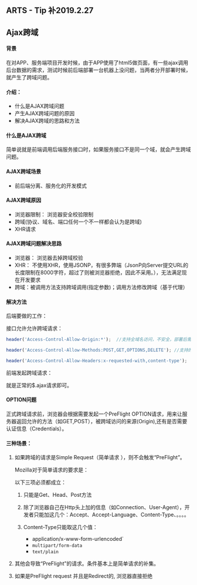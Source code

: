 ## ARTS - Tip 补2019.2.27

## Ajax跨域

#### 背景

在对APP、服务端项目开发时候，由于APP使用了html5做页面，有一些ajax调用后台数据的需求，测试时候前后端部署一台机器上没问题，当两者分开部署时候，就产生了跨域问题。



#### 介绍：

+ 什么是AJAX跨域问题
+ 产生AJAX跨域问题的原因
+ 解决AJAX跨域的思路和方法

#### 什么是AJAX跨域

简单说就是前端调用后端服务接口时，如果服务接口不是同一个域，就会产生跨域问题。

#### AJAX跨域场景

* 前后端分离、服务化的开发模式

#### AJAX跨域原因

+ 浏览器限制： 浏览器安全校验限制
+ 跨域(协议、域名、端口任何一个不一样都会认为是跨域)
+ XHR请求

#### AJAX跨域问题解决思路

* 浏览器： 浏览器去掉跨域校验
* XHR： 不使用XHR，使用JSONP，有很多弊端（JsonP向Server提交URL的长度限制在8000字符，超过了则被浏览器拒绝，因此不采用。），无法满足现在开发要求
* 跨域：被调用方法支持跨域调用(指定参数)；调用方法修改跨域（基于代理）



#### 解决方法

后端要做的工作：

接口允许允许跨域请求：

```javascript
header('Access-Control-Allow-Origin:*');  //支持全域名访问，不安全，部署后需要限制为R.com

header('Access-Control-Allow-Methods:POST,GET,OPTIONS,DELETE'); //支持的http动作

header('Access-Control-Allow-Headers:x-requested-with,content-type');  //响应头 请按照自己需求添加。
```

前端发起跨域请求：

就是正常的$.ajax请求即可。



#### OPTION问题

正式跨域请求前，浏览器会根据需要发起一个PreFlight OPTION请求，用来让服务器返回允许的方法（如GET,POST），被跨域访问的来源(Origin),还有是否需要认证信息（Credentials）。

#### 三种场景：

1. 如果跨域的请求是Simple Request（简单请求 ），则不会触发“PreFlight”。

   Mozilla对于简单请求的要求是：

   以下三项必须都成立：
   1. 只能是Get、Head、Post方法

   2. 除了浏览器自己在Http头上加的信息（如Connection、User-Agent），开发者只能加这几个：Accept、Accept-Language、Content-Type、。。。。

   3. Content-Type只能取这几个值：

      * application/x-www-form-urlencoded`
      * `multipart/form-data`
      * `text/plain`

      

2. 其他会导致“PreFlight”的请求。条件基本上是简单请求的补集。

3. 如果是PreFlight request 并且是Redirect的, 浏览器直接拒绝